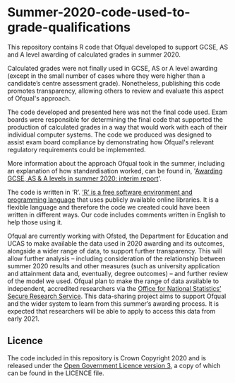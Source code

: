 # Summer-2020-code-used-to-grade-qualifications

This repository contains R code that Ofqual developed to support GCSE, AS and A level awarding of calculated grades in summer 2020. 

Calculated grades were not finally used in GCSE, AS or A level awarding (except in the small number of cases where they were higher than a candidate’s centre assessment grade). Nonetheless, publishing this code promotes transparency, allowing others to review and evaluate this aspect of Ofqual's approach.

The code developed and presented here was not the final code used. Exam boards were responsible for determining the final code that supported the production of calculated grades in a way that would work with each of their individual computer systems. The code we produced was designed to assist exam board compliance by demonstrating how Ofqual's relevant regulatory requirements could be implemented.

More information about the approach Ofqual took in the summer, including an explanation of how standardisation worked, can be found in, '[Awarding GCSE, AS & A levels in summer 2020: interim report](https://www.gov.uk/government/publications/awarding-gcse-as-a-levels-in-summer-2020-interim-report)'.

The code is written in ‘R’. [‘R’ is a free software environment and programming language](https://www.r-project.org/) that uses publicly available online libraries. It is a flexible language and therefore the code we created could have been written in different ways. Our code includes comments written in English to help those using it.

Ofqual are currently working with Ofsted, the Department for Education and UCAS to make available the data used in 2020 awarding and its outcomes, alongside a wider range of data, to support further transparency. This will allow further analysis – including consideration of the relationship between summer 2020 results and other measures (such as university application and attainment data and, eventually, degree outcomes) – and further review of the model we used. Ofqual plan to make the range of data available to independent, accredited researchers via the [Office for National Statistics’ Secure Research Service](https://www.ons.gov.uk/aboutus/whatwedo/statistics/requestingstatistics/approvedresearcherscheme). This data-sharing project aims to support Ofqual and the wider system to learn from this summer’s awarding process. It is expected that researchers will be able to apply to access this data from early 2021.

## Licence

The code included in this repository is Crown Copyright 2020 and is released under the [Open Government Licence version 3](https://www.nationalarchives.gov.uk/doc/open-government-licence/version/3/), a copy of which can be found in the LICENCE file.
